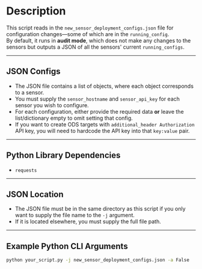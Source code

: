 # Description
This script reads in the `new_sensor_deployment_configs.json` file for configuration changes—some of which are in the `running_config`.  
By default, it runs in **audit mode**, which does not make any changes to the sensors but outputs a JSON of all the sensors' current `running_configs`.

---

## JSON Configs
- The JSON file contains a list of objects, where each object corresponds to a sensor.  
- You must supply the `sensor_hostname` and `sensor_api_key` for each sensor you wish to configure.  
- For each configuration, either provide the required data **or** leave the list/dictionary empty to omit setting that config.  
- If you want to create ODS targets with `additional_header Authorization` API key, you will need to hardcode the API key into that `key:value` pair.

---

## Python Library Dependencies
- `requests`

---

## JSON Location
- The JSON file must be in the same directory as this script if you only want to supply the file name to the `-j` argument.  
- If it is located elsewhere, you must supply the full file path.

---

## Example Python CLI Arguments
```bash
python your_script.py -j new_sensor_deployment_configs.json -a False
